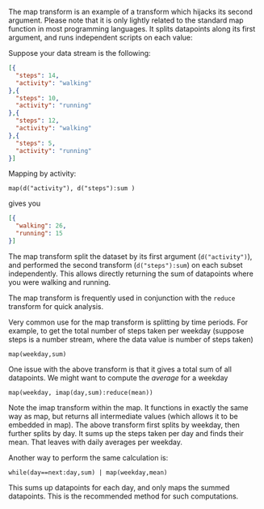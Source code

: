 The map transform is an example of a transform which hijacks its second argument. Please note that it is only lightly related to the standard map function in most programming languages. It splits datapoints along its first argument, and runs independent scripts on each value:


Suppose your data stream is the following:
```json
[{
  "steps": 14,
  "activity": "walking"
},{
  "steps": 10,
  "activity": "running"
},{
  "steps": 12,
  "activity": "walking"
},{
  "steps": 5,
  "activity": "running"
}]
```


Mapping by activity:
```
map(d("activity"), d("steps"):sum )
```

gives you
```json
[{
  "walking": 26,
  "running": 15
}]
```

The map transform split the dataset by its first argument (`d("activity")`), and performed the second transform (`d("steps"):sum`) on each subset independently. This allows directly returning the sum of datapoints where you were walking and running.

The map transform is frequently used in conjunction with the `reduce` transform for quick analysis.

Very common use for the map transform is splitting by time periods. For example, to get the total number of steps taken per weekday (suppose steps is a number stream, where the data value is number of steps taken)

```
map(weekday,sum)
```

One issue with the above transform is that it gives a total sum of all datapoints. We
might want to compute the *average* for a weekday

```
map(weekday, imap(day,sum):reduce(mean))
```

Note the imap transform within the map. It functions in exactly the same way as map, but returns all intermediate values (which allows it to be embedded in map). The above transform first splits by weekday, then further splits by day. It sums up the steps taken per day and finds their mean. That leaves with daily averages per weekday.

Another way to perform the same calculation is:

```
while(day==next:day,sum) | map(weekday,mean)
```

This sums up datapoints for each day, and only maps the summed datapoints. This is the recommended method for such computations.
